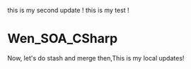 this is my second update !
this is my test ! 
# Wen_SOA_CSharp
Now, let's do stash and merge 
then,This is my local updates! 

